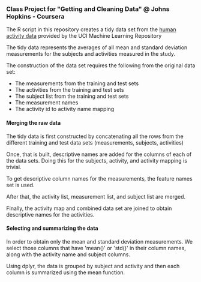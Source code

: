 ### Class Project for "Getting and Cleaning Data" @ Johns Hopkins - Coursera

The R script in this repository creates a tidy data set from the [human activity data](http://archive.ics.uci.edu/ml/datasets/Human+Activity+Recognition+Using+Smartphones) provided  by the UCI Machine Learning Repository


The tidy data represents the averages of all mean and standard deviation measurements for the subjects and activities measured in the study.

The construction of the data set requires the following from the original data set:

+ The measurements from the training and test sets
+ The activities from the training and test sets
+ The subject list from the training and test sets
+ The measurement names
+ The activity id to activity name mapping

#### Merging the raw data
The tidy data is first constructed by concatenating all the rows from the different training and test data sets (measurements, subjects, activities)

Once, that is built, descriptive names are added for the columns of each of the data sets. Doing this for the subjects, activity, and activity mapping is trivial.

To get descriptive column names for the measurements, the feature names set is used.

After that, the activity list, measurement list, and subject list are merged.

Finally, the activity map and combined data set are joined to obtain descriptive names for the activities.

#### Selecting and summarizing the data

In order to obtain only the mean and standard deviation measurements. We select those columns that have 'mean()' or 'std()' in their column names, along with the activity name and subject columns.

Using dplyr, the data is grouped by subject and activity and then each column is summarized using the mean function.


